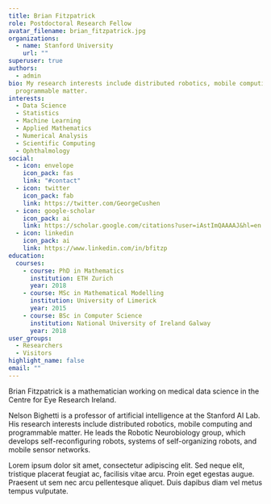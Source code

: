 ```yaml
---
title: Brian Fitzpatrick
role: Postdoctoral Research Fellow
avatar_filename: brian_fitzpatrick.jpg
organizations:
  - name: Stanford University
    url: ""
superuser: true
authors:
  - admin
bio: My research interests include distributed robotics, mobile computing and
  programmable matter.
interests:
  - Data Science
  - Statistics
  - Machine Learning
  - Applied Mathematics
  - Numerical Analysis
  - Scientific Computing
  - Ophthalmology
social:
  - icon: envelope
    icon_pack: fas
    link: "#contact"
  - icon: twitter
    icon_pack: fab
    link: https://twitter.com/GeorgeCushen
  - icon: google-scholar
    icon_pack: ai
    link: https://scholar.google.com/citations?user=iAstImQAAAAJ&hl=en
  - icon: linkedin
    icon_pack: ai
    link: https://www.linkedin.com/in/bfitzp
education:
  courses:
    - course: PhD in Mathematics
      institution: ETH Zurich
      year: 2018
    - course: MSc in Mathematical Modelling
      institution: University of Limerick
      year: 2015
    - course: BSc in Computer Science
      institution: National University of Ireland Galway
      year: 2018
user_groups:
  - Researchers
  - Visitors
highlight_name: false
email: ""
---
```

Brian Fitzpatrick is a mathematician working on medical data science in the Centre for Eye Research Ireland.

Nelson Bighetti is a professor of artificial intelligence at the Stanford AI Lab. His research interests include distributed robotics, mobile computing and programmable matter. He leads the Robotic Neurobiology group, which develops self-reconfiguring robots, systems of self-organizing robots, and mobile sensor networks.

Lorem ipsum dolor sit amet, consectetur adipiscing elit. Sed neque elit, tristique placerat feugiat ac, facilisis vitae arcu. Proin eget egestas augue. Praesent ut sem nec arcu pellentesque aliquet. Duis dapibus diam vel metus tempus vulputate.